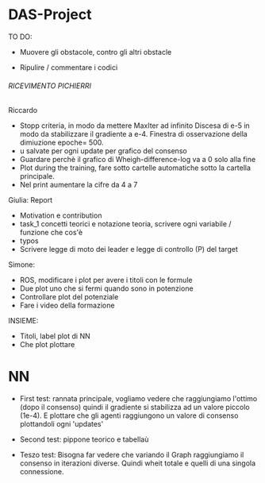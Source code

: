 # DAS-Project

TO DO:
- Muovere gli obstacole, contro gli altri obstacle

- Ripulire / commentare i codici




###### RICEVIMENTO PICHIERRI  #############
Riccardo
- Stopp criteria, in modo da mettere MaxIter ad infinito 
    Discesa di e-5 in modo da stabilizzare il gradiente a e-4. Finestra di osservazione della dimiuzione epoche= 500.
- u salvate per ogni update per grafico del consenso
- Guardare perchè il grafico di Wheigh-difference-log va a 0 solo alla fine
- Plot during the training, fare sotto cartelle automatiche sotto la cartella principale.
- Nel print aumentare la cifre da 4 a 7


Giulia:
Report
- Motivation e contribution
- task_1 concetti teorici e notazione teoria, scrivere ogni variabile /  funzione che cos'è
- typos
- Scrivere legge di moto dei leader e legge di controllo (P) del target


Simone:
- ROS, modificare i plot per avere i titoli con le formule
- Due plot uno che si fermi quando sono in potenzione
- Controllare plot del potenziale
- Fare i video della formazione

INSIEME:
- Titoli, label plot di NN
- Che plot plottare

# NN
- First test: rannata principale, vogliamo vedere che raggiungiamo l'ottimo (dopo il consenso) quindi il gradiente si stabilizza ad un valore piccolo (1e-4). E plottare che gli agenti raggiungono un valore di consenso plottandoli ogni 'updates'

- Second test: pippone teorico e tabellaù

- Teszo test: Bisogna far vedere che variando il Graph raggiungiamo il consenso in iterazioni diverse. Quindi wheit totale e quelli di una singola connessione.


